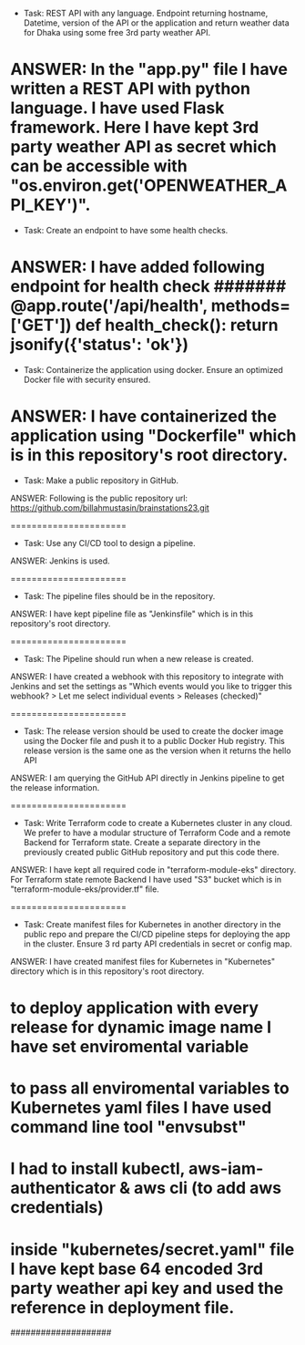 - Task: REST API with any language. Endpoint returning hostname, Datetime, version of the API or the application and return weather data for Dhaka using some free 3rd party weather API.

ANSWER: In the "app.py" file I have written a REST API with python language. I have used Flask framework. Here I have kept 3rd party weather API as secret which can be accessible with "os.environ.get('OPENWEATHER_API_KEY')".
======================
- Task: Create an endpoint to have some health checks.

ANSWER: I have added following endpoint for health check
#######
@app.route('/api/health', methods=['GET'])
def health_check():
    return jsonify({'status': 'ok'})
======================
- Task: Containerize the application using docker. Ensure an optimized Docker file with security ensured.

ANSWER: I have containerized the application using "Dockerfile" which is in this repository's root directory.
======================
- Task: Make a public repository in GitHub.

ANSWER: Following is the public repository url: https://github.com/billahmustasin/brainstations23.git

======================
- Task: Use any CI/CD tool to design a pipeline.

ANSWER: Jenkins is used.

======================

- Task: The pipeline files should be in the repository.

ANSWER: I have kept pipeline file as "Jenkinsfile" which is in this repository's root directory.

======================
- Task: The Pipeline should run when a new release is created.

ANSWER: I have created a webhook with this repository to integrate with Jenkins and set the settings as "Which events would you like to trigger this webhook? > Let me select individual events > Releases (checked)"

======================

- Task: The release version should be used to create the docker image using the 
Docker file and push it to a public Docker Hub registry. This release version is the same one as the version when it returns the hello API

ANSWER: I am querying the GitHub API directly in Jenkins pipeline to get the release information.

======================

- Task: Write Terraform code to create a Kubernetes cluster in any cloud. We prefer to have a modular structure of Terraform Code and a remote Backend for Terraform state. Create a separate directory in the previously created public GitHub 
repository and put this code there.

ANSWER: I have kept all required code in "terraform-module-eks" directory. For Terraform state remote Backend I have used "S3" bucket which is in "terraform-module-eks/provider.tf" file.

======================

- Task: Create manifest files for Kubernetes in another directory in the public repo and prepare the CI/CD pipeline steps for deploying the app in the cluster. Ensure 3
rd party API credentials in secret or config map.

ANSWER: I have created manifest files for Kubernetes in "Kubernetes" directory which is in this repository's root directory.

# to deploy application with every release for dynamic image name I have set enviromental variable 

# to pass all enviromental variables to Kubernetes yaml files I have used command line tool "envsubst" 

# I had to install kubectl, aws-iam-authenticator & aws cli (to add aws credentials)

# inside "kubernetes/secret.yaml" file I have kept base 64 encoded 3rd party weather api key and used the reference in deployment file.

####################